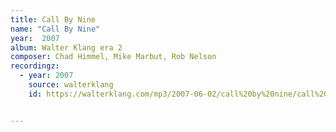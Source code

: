 ```yaml
---
title: Call By Nine
name: "Call By Nine"
year:  2007
album: Walter Klang era 2
composer: Chad Himmel, Mike Marbut, Rob Nelson
recordingz:
  - year: 2007
    source: walterklang
    id: https://walterklang.com/mp3/2007-06-02/call%20by%20nine/call%20by%20nine_vocals2.mp3


---
```


